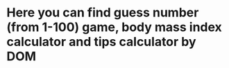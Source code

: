# Here you can find guess number (from 1-100) game, body mass index calculator and tips calculator by DOM
